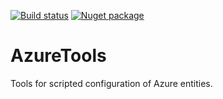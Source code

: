 [![Build status](https://img.shields.io/appveyor/ci/silverrockinc/azuretools.svg?maxAge=3600)](https://ci.appveyor.com/project/silverrockinc/azuretools)
[![Nuget package](https://img.shields.io/nuget/v/SilverRock.AzureTools.svg?maxAge=3600)](https://www.nuget.org/packages/SilverRock.AzureTools/)

# AzureTools
Tools for scripted configuration of Azure entities.
